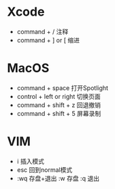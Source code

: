 # Xcode

- command + / 注释
- command + ] or [ 缩进

# MacOS

- command + space 打开Spotlight
- control + left or right 切换页面
- command + shift + z 回退撤销
- command + shift + 5 屏幕录制

# VIM

- i 插入模式
- esc 回到normal模式
- :wq 存盘+退出 :w 存盘 :q 退出